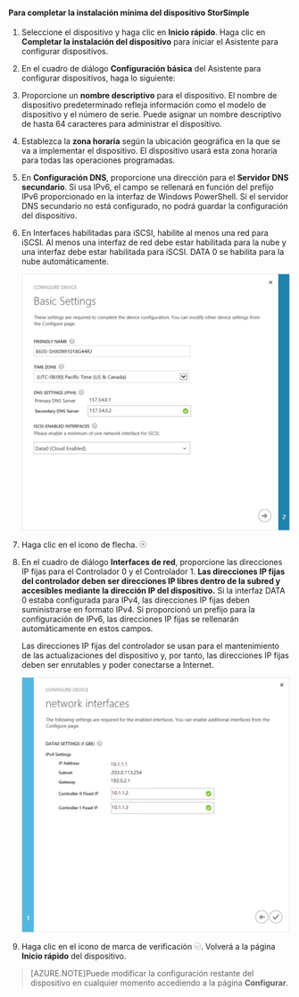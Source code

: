 
#### Para completar la instalación mínima del dispositivo StorSimple

1. Seleccione el dispositivo y haga clic en **Inicio rápido**. Haga clic en **Completar la instalación del dispositivo** para iniciar el Asistente para configurar dispositivos.

2. En el cuadro de diálogo **Configuración básica** del Asistente para configurar dispositivos, haga lo siguiente:
  1. Proporcione un **nombre descriptivo** para el dispositivo. El nombre de dispositivo predeterminado refleja información como el modelo de dispositivo y el número de serie. Puede asignar un nombre descriptivo de hasta 64 caracteres para administrar el dispositivo.
  2. Establezca la **zona horaria** según la ubicación geográfica en la que se va a implementar el dispositivo. El dispositivo usará esta zona horaria para todas las operaciones programadas.
  3. En **Configuración DNS**, proporcione una dirección para el **Servidor DNS secundario**. Si usa IPv6, el campo se rellenará en función del prefijo IPv6 proporcionado en la interfaz de Windows PowerShell. Si el servidor DNS secundario no está configurado, no podrá guardar la configuración del dispositivo.
  4. En Interfaces habilitadas para iSCSI, habilite al menos una red para iSCSI. Al menos una interfaz de red debe estar habilitada para la nube y una interfaz debe estar habilitada para iSCSI. DATA 0 se habilita para la nube automáticamente.
 
      ![Configuración básica de la instalación mínima del dispositivo StorSimple](./media/storsimple-complete-minimum-device-setup/HCS_MinDeviceSetupBasicSettings1-include.png)

3. Haga clic en el icono de flecha. ![Icono de flecha de StorSimple](./media/storsimple-complete-minimum-device-setup/HCS_ArrowIcon-include.png)

4. En el cuadro de diálogo **Interfaces de red**, proporcione las direcciones IP fijas para el Controlador 0 y el Controlador 1. **Las direcciones IP fijas del controlador deben ser direcciones IP libres dentro de la subred y accesibles mediante la dirección IP del dispositivo.** Si la interfaz DATA 0 estaba configurada para IPv4, las direcciones IP fijas deben suministrarse en formato IPv4. Si proporcionó un prefijo para la configuración de IPv6, las direcciones IP fijas se rellenarán automáticamente en estos campos.

    Las direcciones IP fijas del controlador se usan para el mantenimiento de las actualizaciones del dispositivo y, por tanto, las direcciones IP fijas deben ser enrutables y poder conectarse a Internet.

    ![Interfaces de red de la instalación mínima del dispositivo StorSimple](./media/storsimple-complete-minimum-device-setup/HCS_MinDeviceSetupNetworkInterfaces2-include.png)

5. Haga clic en el icono de marca de verificación ![Icono de verificación de StorSimple](./media/storsimple-complete-minimum-device-setup/HCS_CheckIcon-include.png). Volverá a la página **Inicio rápido** del dispositivo.

 >[AZURE.NOTE]Puede modificar la configuración restante del dispositivo en cualquier momento accediendo a la página **Configurar**.

<!---HONumber=August15_HO6-->